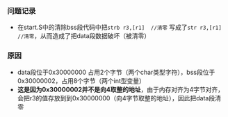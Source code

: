 ### 问题记录
- 在start.S中的清除bss段代码中把`strb r3,[r1]  //清零` 写成了`str r3,[r1]  //清零`，从而造成了把data段数据破坏（被清零）

### 原因
- data段位于0x30000000 占用2个字节（两个char类型字符），bss段位于0x30000002，占用8个字节（两个int型变量）
- **这是因为0x30000002并不是向4取整的地址**，由于内存对齐为4字节对齐，会把r3的值存放到到0x30000000（向4字节取整的地址），因此把data段清零

